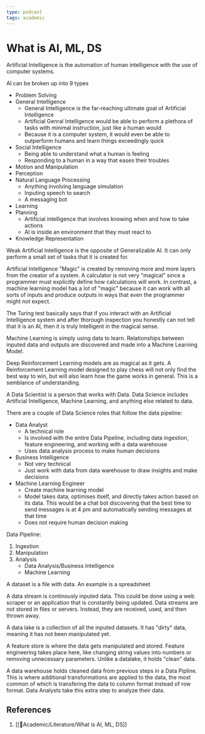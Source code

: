 ```yaml
---
type: podcast
tags: academic
---
```


# What is AI, ML, DS

Artificial Intelligence is the automation of human intelligence with the use of computer systems.

AI can be broken up into 9 types
- Problem Solving
- General Intelligence
	- General Intelligence is the far-reaching ultimate goal of Artificial Intelligence
	- Artificial Genral Intelligence would be able to perform a plethora of tasks with minimal instruction, just like a human would
	- Because it is a computer system, it would even be able to outperform humans and learn things exceedingly quick
- Social Intelligence
	- Being able to understand what a human is feeling
	- Responding to a human in a way that eases their troubles
- Motion and Manipulation
- Perception
- Natural Language Processing
	- Anything involving language simulation
	- Inputing speech to search
	- A messaging bot
- Learning
- Planning
	- Artificial intelligence that involves knowing when and how to take actions
	- AI is inside an environment that they must react to
- Knowledge Representation

Weak Artificial Intelligence is the opposite of Generalizable AI. It can only perform a small set of tasks that it is created for.

Artificial Intelligence "Magic" is created by removing more and more layers from the creator of a system. A calculator is not very "magical" since a programmer must explicitly define how calculations will work. In contrast, a machine learning model has a lot of "magic" because it can work with all sorts of inputs and produce outputs in ways that even the programmer might not expect.

The Turing test basically says that if you interact with an Artificial Intelligence system and after thorough inspection you honestly can not tell that it is an AI, then it is truly Intelligent in the magical sense.


Machine Learning is simply using data to learn. Relationships between inputed data and outputs are discovered and made into a Machine Learning Model.

Deep Reinforcement Learning models are as magical as it gets. A Reinforcement Learning model designed to play chess will not only find the best way to win, but will also learn how the game works in general. This is a semblance of understanding.


A Data Scientist is a person that works with Data. Data Science includes Artificial Intelligence, Machine Learning, and anything else related to data.

There are a couple of Data Science roles that follow the data pipeline:
- Data Analyst
	- A technical role
	- Is involved with the entire Data Pipeline, including data ingestion, feature engineering, and working with a data warehouse
	- Uses data analysis process to make human decisions
- Business Intelligence
	- Not very technical
	- Just work with data from data warehouse to draw insights and make decisions
- Machine Learning Engineer
	- Create machine learning model
	- Model takes data, optimises itself, and directly takes action based on its data. This would be a chat bot discovering that the best time to send messages is at 4 pm and automatically sending messages at that time
	- Does not require human decision making

Data Pipeline:
1. Ingestion
2. Manipulation
3. Analysis
	- Data Analysis/Business Intelligence
	- Machine Learning

A dataset is a file with data. An example is a spreadsheet

A data stream is continously inputed data. This could be done using a web scraper or an application that is constantly being updated. Data streams are not stored in files or servers. Instead, they are received, used, and then thrown away.

A data lake is a collection of all the inputed datasets. It has "dirty" data, meaning it has not been manipulated yet.

A feature store is where the data gets manipulated and stored. Feature engineering takes place here, like changing string values into numbers or removing unnecessary parameters. Unlike a datalake, it holds "clean" data.

A data warehouse holds cleaned data from previous steps in a Data Pipline. This is where additional transformations are applied to the data, the most common of which is transfering the data to column format instead of row format. Data Analysts take this extra step to analyze their data.



## References
1. [[🧪Academic/Literature/What is AI, ML, DS]]